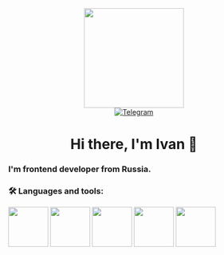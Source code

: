 <div id="header" align="center">
  <img src="https://media.giphy.com/media/HwBlFQZFcAoUcPHZdX/giphy.gif"  width="200">
<div align="center" >
	<a href="https://t.me/Sharyy_iv">
		<img src="https://img.shields.io/badge/Telegram-blue?style=for-the-badge&logo=telegram&logoColor=white" alt="Telegram"/>
	</a>
</div>  
  <h1>Hi there, I'm Ivan 👋</h1>

</div>

###	I'm frontend developer from Russia.

### :hammer_and_wrench: Languages and tools:
<div id="lang" >
  <img src="https://cdn.jsdelivr.net/gh/devicons/devicon/icons/html5/html5-plain-wordmark.svg" width="80" height="80"/>
  <img src="https://cdn.jsdelivr.net/gh/devicons/devicon/icons/css3/css3-plain-wordmark.svg" width="80" height="80" />
  <img src="https://cdn.jsdelivr.net/gh/devicons/devicon/icons/javascript/javascript-original.svg"  width="80" height="80" />
  <img src="https://cdn.jsdelivr.net/gh/devicons/devicon/icons/react/react-original-wordmark.svg" width="80" height="80" />
  <img src="https://cdn.jsdelivr.net/gh/devicons/devicon/icons/redux/redux-original.svg" width="80" height="80"/>
</div>

           


<!--
**ShariyIvan1990/ShariyIvan1990** is a ✨ _special_ ✨ repository because its `README.md` (this file) appears on your GitHub profile.

Here are some ideas to get you started:

- 🔭 I’m currently working on ...
- 🌱 I’m currently learning ...
- 👯 I’m looking to collaborate on ...
- 🤔 I’m looking for help with ...
- 💬 Ask me about ...
- 📫 How to reach me: ...
- 😄 Pronouns: ...
- ⚡ Fun fact: ...
-->
